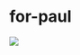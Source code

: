# for-paul

<a href="http://www.github.com/ahmettzorlutuna"><img src="![image](https://github.com/user-attachments/assets/07eb5b8e-b83b-4394-a91f-f8c5947bee8d)
"/></a>
